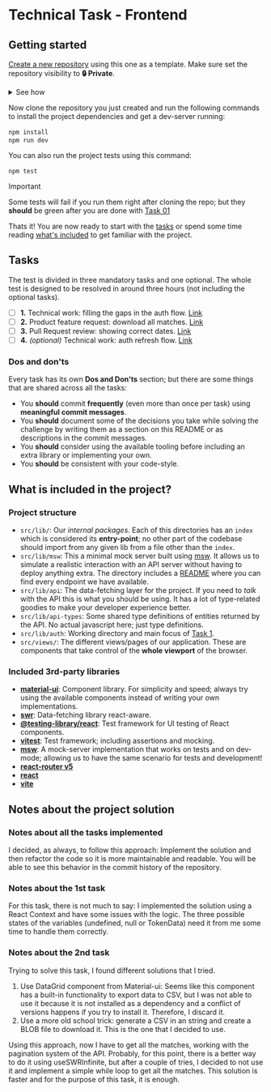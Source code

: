 # Technical Task - Frontend

## Getting started

[Create a new repository](https://github.com/new?template_name=technical-test-frontend&template_owner=syltek&visibility=private) using this one as a template. Make sure set the repository visibility to **🔒 Private**.

<details>
<summary>See how</summary>

![](./docs/assets/create-repo-from-template.gif)

</details>

Now clone the repository you just created and run the following commands to install the project dependencies and get a dev-server running:

```
npm install
npm run dev
```

You can also run the project tests using this command:

```
npm test
```

> [!important]
> Some tests will fail if you run them right after cloning the repo; but they **should** be green after you are done with [Task 01](./docs//task-01.md)

Thats it! You are now ready to start with the [tasks](#tasks) or spend some time reading [what's included](#what-is-included-in-the-project) to get familiar with the project.

## Tasks

The test is divided in three mandatory tasks and one optional. The whole test is designed to be resolved in around three hours (not including the optional tasks).

- [ ] **1.** Technical work: filling the gaps in the auth flow. [Link](./docs/task-01.md)
- [ ] **2.** Product feature request: download all matches. [Link](./docs/task-02.md)
- [ ] **3.** Pull Request review: showing correct dates. [Link](./docs/task-03.md)
- [ ] **4.** _(optional)_ Technical work: auth refresh flow. [Link](./docs/task-04.md)

### Dos and don'ts

Every task has its own **Dos and Don'ts** section; but there are some things that are shared across all the tasks:

- You **should** commit **frequently** (even more than once per task) using **meaningful commit messages**.
- You **should** document some of the decisions you take while solving the challenge by writing them as a section on this README or as descriptions in the commit messages.
- You **should** consider using the available tooling before including an extra library or implementing your own.
- You **should** be consistent with your code-style.

## What is included in the project?

### Project structure

- `src/lib/`: Our _internal packages_. Each of this directories has an `index` which is considered its **entry-point**; no other part of the codebase should import from any given lib from a file other than the `index`.
- `src/lib/msw`: This a minimal mock server built using [msw](https://mswjs.io/docs). It allows us to simulate a realistic interaction with an API server without having to deploy anything extra. The directory includes a [README](./src/lib/msw/README.md) where you can find every endpoint we have available.
- `src/lib/api`: The data-fetching layer for the project. If you need to _talk_ with the API this is what you should be using. It has a lot of type-related goodies to make your developer experience better.
- `src/lib/api-types`: Some shared type definitions of entities returned by the API. No actual javascript here; just type definitions.
- `src/lib/auth`: Working directory and main focus of [Task 1](./docs/task-01.md).
- `src/views/`: The different views/pages of our application. These are components that take control of the **whole viewport** of the browser.

### Included 3rd-party libraries

- **[material-ui](https://mui.com/material-ui/getting-started/)**: Component library. For simplicity and speed; always try using the available components instead of writing your own implementations.
- **[swr](https://swr.vercel.app/)**: Data-fetching library react-aware.
- **[@testing-library/react](https://testing-library.com/docs/react-testing-library/intro/)**: Test framework for UI testing of React components.
- **[vitest](https://vitest.dev/api/)**: Test framework; including assertions and mocking.
- **[msw](https://mswjs.io/docs)**: A mock-server implementation that works on tests and on dev-mode; allowing us to have the same scenario for tests and development!
- **[react-router v5](https://v5.reactrouter.com/web/guides/quick-start)**
- **[react](https://react.dev/reference/react)**
- **[vite](https://vitejs.dev/guide/)**

## Notes about the project solution

### Notes about all the tasks implemented
I decided, as always, to follow this approach:
Implement the solution and then refactor the code so it is more maintainable and readable. You will be able to see this behavior in the commit history of the repository.

### Notes about the 1st task
For this task, there is not much to say: I implemented the solution using a React Context and have some issues with the logic. 
The three possible states of the variables (undefined, null or TokenData) need it from me some time to handle them correctly.

### Notes about the 2nd task
Trying to solve this task, I found different solutions that I tried.

1. Use DataGrid component from Material-ui: Seems like this component has a built-in functionality to export data to CSV, but I was not able to use it because it is not installed as a dependency and a conflict of versions happens if you try to install it. Therefore, I discard it. 
2. Use a more old school trick: generate a CSV in an string and create a BLOB file to download it. This is the one that I decided to use. 

Using this approach, now I have to get all the matches, working with the pagination system of the API. Probably, for this point, there is a better way to do it using useSWRInfinite, but after a couple of tries,  I decided to not use it and implement a simple while loop to get all the matches. This solution is faster and for the purpose of this task, it is enough.


